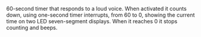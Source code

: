 60-second timer that responds to a loud voice.  When activated it counts down, using one-second timer interrupts, from 60 to 0, showing the current time on two LED seven-segment displays.  When it reaches 0 it stops counting and beeps.
